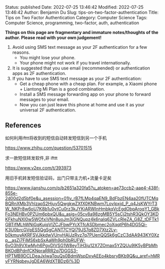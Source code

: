 Status: published
Date: 2022-07-25 13:46:42
Modified: 2022-07-25 13:46:42
Author: Benjamin Du
Slug: tips-on-two-factor-authentication
Title: Tips on Two Factor Authentication
Category: Computer Science
Tags: Computer Science, programming, two-factor, auth, authentication

**Things on this page are fragmentary and immature notes/thoughts of the author. Please read with your own judgement!**

1. Avoid using SMS text message as your 2F authentication 
    for a few reasons.
    - You might lose your phone.
    - Your phone might not work if you travel internationally.
2. It is suggested that you use email (recommended) or authentication apps as 2F authentication.
3. If you have to use SMS text message as your 2F authentication:
    - Get a cheap phone with a cheap plan.
        For example,
        a Xiaomi phone + Liantong Mi Plan is a good combination.
    - Install a SMS message forwarding app on your phone to forward messages to your email.
    - Now you can just leave this phone at home and use it as your universal 2F authentication.

## References

如何利用ifttt将收到的短信自动转发短信到另一个手机

https://www.zhihu.com/question/53701515

求一款短信转发软件,非 ifttt

https://www.v2ex.com/t/393973

用旧手机转发短信验证码，出门只带主力机+流量卡足矣

https://www.jianshu.com/p/b2651a320fa5?u_atoken=ae73ccb2-aae4-438f-855e-2d00d2d5bf0e&u_asession=01Iv_rB7fLMp4qaEN9_BdFbzEN4aa20fUTCMqBQRnXMb3VhlzapS2Hjuy5QwgkwZXfX0KNBwm7Lovlpxjd_P_q4JsKWYrT3W_NKPr8w6oU7K8b1u0vtCu0rz3kJYKiARWInHmbkqVcEgdObpAroqY1_GBkFo3NEHBv0PZUm6pbxQU&u_asig=05cv8a98zgMB5Y5sCj2tshR3QkOY3KDKFkhuNXl0w5WOfxiVNn8uoJm3jGNQupz4k6naIq6ZVLcRleZA_G8Z_tDFTk1GBTifMLhWNiGqKujqVIZCJFbwPYcXTfcASDbmec2oXqqtP6h4DG5Qi-K3U0brcGVpES5QgSgCANT7CYQl79JS7q8ZD7Xtz2Ly-b0kmuyAKRFSVJkkdwVUnyHAIJzRvz7q7PUenQQSk6gCzC3dAA943KY0Xzp__asZi7FiMS6xbSxAaWh9ph0bRUFW-6vO3h9VXwMyh6PgyDIVSG1W8eyTjH3ju12X7ZOmax5YZQUu9lK5yBPbMhBKOdBPdnfCKNpraRRR2q7DGGS3-HPTMB9DCLDeaJxIwaTquQs0BdmWspDxyAEEo4kbsryBKb9Q&u_aref=hMRvFYRNqbeyJgDEA6WdXTBDz6I%3D